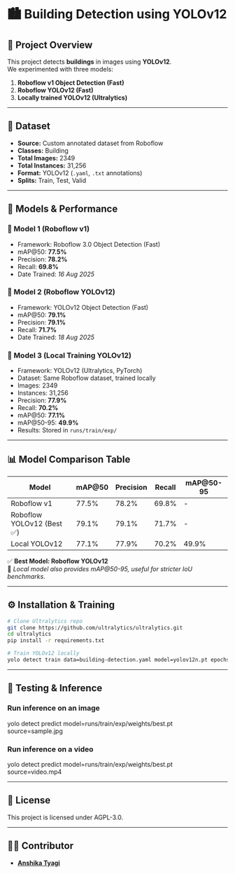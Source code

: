 # 🏙️ Building Detection using YOLOv12

## 📌 Project Overview
This project detects **buildings** in images using **YOLOv12**.  
We experimented with three models:
1. **Roboflow v1 Object Detection (Fast)**
2. **Roboflow YOLOv12 (Fast)**
3. **Locally trained YOLOv12 (Ultralytics)**

---

## 📂 Dataset
- **Source:** Custom annotated dataset from Roboflow  
- **Classes:** Building  
- **Total Images:** 2349  
- **Total Instances:** 31,256  
- **Format:** YOLOv12 (`.yaml`, `.txt` annotations)  
- **Splits:** Train, Test, Valid  

---

## 🤖 Models & Performance

### 🔹 Model 1 (Roboflow v1)
- Framework: Roboflow 3.0 Object Detection (Fast)  
- mAP@50: **77.5%**  
- Precision: **78.2%**  
- Recall: **69.8%**  
- Date Trained: *16 Aug 2025*  

### 🔹 Model 2 (Roboflow YOLOv12)
- Framework: YOLOv12 Object Detection (Fast)  
- mAP@50: **79.1%**  
- Precision: **79.1%**  
- Recall: **71.7%**  
- Date Trained: *18 Aug 2025*  

### 🔹 Model 3 (Local Training YOLOv12)
- Framework: YOLOv12 (Ultralytics, PyTorch)  
- Dataset: Same Roboflow dataset, trained locally  
- Images: 2349  
- Instances: 31,256  
- Precision: **77.9%**  
- Recall: **70.2%**  
- mAP@50: **77.1%**  
- mAP@50-95: **49.9%**  
- Results: Stored in `runs/train/exp/`

---

## 📊 Model Comparison Table

| Model                     | mAP@50 | Precision | Recall | mAP@50-95 |
|----------------------------|--------|-----------|--------|-----------|
| Roboflow v1                | 77.5%  | 78.2%     | 69.8%  | -         |
| Roboflow YOLOv12 (Best ✅) | 79.1%  | 79.1%     | 71.7%  | -         |
| Local YOLOv12              | 77.1%  | 77.9%     | 70.2%  | 49.9%     |

✅ **Best Model: Roboflow YOLOv12**  
📌 *Local model also provides mAP@50-95, useful for stricter IoU benchmarks.*

---
 
## ⚙️ Installation & Training

```bash
# Clone Ultralytics repo
git clone https://github.com/ultralytics/ultralytics.git
cd ultralytics
pip install -r requirements.txt

# Train YOLOv12 locally
yolo detect train data=building-detection.yaml model=yolov12n.pt epochs=50 imgsz=640
```
---
## 🧪 Testing & Inference
### Run inference on an image
yolo detect predict model=runs/train/exp/weights/best.pt source=sample.jpg

### Run inference on a video
yolo detect predict model=runs/train/exp/weights/best.pt source=video.mp4

---
## 📜 License
This project is licensed under AGPL-3.0.

---
## 👩‍💻 Contributor

- **[Anshika Tyagi](https://github.com/Tech-Anshika)**


